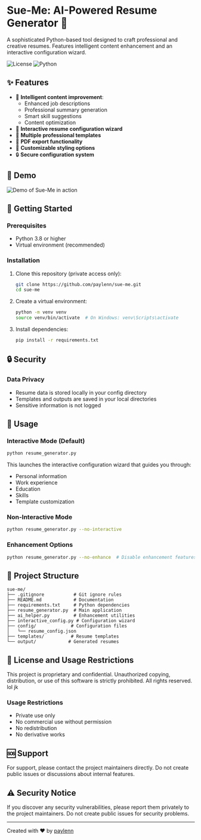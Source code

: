 # Sue-Me: AI-Powered Resume Generator 🚀

A sophisticated Python-based tool designed to craft professional and creative resumes. Features intelligent content enhancement and an interactive configuration wizard.

![License](https://img.shields.io/badge/license-Proprietary-red)
![Python](https://img.shields.io/badge/python-3.8%2B-blue)

## ✨ Features

- 🤖 **Intelligent content improvement**:
  - Enhanced job descriptions
  - Professional summary generation
  - Smart skill suggestions
  - Content optimization
- 📝 **Interactive resume configuration wizard**
- 🎨 **Multiple professional templates**
- 📄 **PDF export functionality**
- 🎯 **Customizable styling options**
- 🔒 **Secure configuration system**

## 🎥 Demo
![Demo of Sue-Me in action](@demo_final.gif)

## 🚀 Getting Started

### Prerequisites
- Python 3.8 or higher
- Virtual environment (recommended)

### Installation

1. Clone this repository (private access only):
   ```bash
   git clone https://github.com/paylenn/sue-me.git
   cd sue-me
   ```

2. Create a virtual environment:
   ```bash
   python -m venv venv
   source venv/bin/activate  # On Windows: venv\Scripts\activate
   ```

3. Install dependencies:
   ```bash
   pip install -r requirements.txt
   ```

## 🔒 Security

### Data Privacy
- Resume data is stored locally in your config directory
- Templates and outputs are saved in your local directories
- Sensitive information is not logged

## 📖 Usage

### Interactive Mode (Default)
```bash
python resume_generator.py
```

This launches the interactive configuration wizard that guides you through:
- Personal information
- Work experience
- Education
- Skills
- Template customization

### Non-Interactive Mode
```bash
python resume_generator.py --no-interactive
```

### Enhancement Options
```bash
python resume_generator.py --no-enhance  # Disable enhancement features
```

## 📁 Project Structure
```
sue-me/
├── .gitignore           # Git ignore rules
├── README.md            # Documentation
├── requirements.txt     # Python dependencies
├── resume_generator.py  # Main application
├── ai_helper.py         # Enhancement utilities
├── interactive_config.py # Configuration wizard
├── config/             # Configuration files
│   └── resume_config.json
├── templates/          # Resume templates
└── output/            # Generated resumes
```

## 🔐 License and Usage Restrictions

This project is proprietary and confidential. Unauthorized copying, distribution, or use of this software is strictly prohibited. All rights reserved. lol jk

### Usage Restrictions
- Private use only
- No commercial use without permission
- No redistribution
- No derivative works

## 🆘 Support

For support, please contact the project maintainers directly. Do not create public issues or discussions about internal features.

## ⚠️ Security Notice

If you discover any security vulnerabilities, please report them privately to the project maintainers. Do not create public issues for security problems.

---
Created with ❤️ by [paylenn](https://github.com/paylenn)